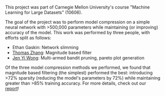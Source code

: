 This project was part of Carnegie Mellon University's course "Machine Learning for Large Datasets" (10606). 

The goal of the project was to perform model compression on a simple neural network with >500,000 parameters while maintaining (or improving) accuracy of the model. This work was performed by three people, with efforts split as follows:

- Ethan Gaskin: Network slimming
- [Thomas Zhang](https://www.linkedin.com/in/thomas-zhang-347229169/): Magnitude based filter
- [Jen Yi Wong](https://www.linkedin.com/in/jen-yi-wong-907a816b/): Multi-armed bandit pruning, pareto plot generation

Of the three model compression methods we performed, we found that magnitude based filtering (the simplest) performed the best: introducing >72% sparsity (reducing the model's parameters by 72%) while maintaining greater than >85% training accuracy. For more details, check out our [report](https://github.com/egaskin/2023-fall-network-pruning/blob/main/project-report.pdf)! 
